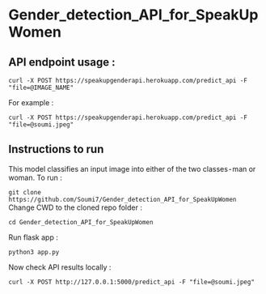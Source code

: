 # Gender_detection_API_for_SpeakUpWomen

## API endpoint usage :

```curl -X POST https://speakupgenderapi.herokuapp.com/predict_api -F "file=@IMAGE_NAME"```

For example :

```curl -X POST https://speakupgenderapi.herokuapp.com/predict_api -F "file=@soumi.jpeg"```

## Instructions to run

This model classifies an input image into either of the two classes - man or woman. To run :

```git clone https://github.com/Soumi7/Gender_detection_API_for_SpeakUpWomen```
 Change CWD to the cloned repo folder :
 
 ```cd Gender_detection_API_for_SpeakUpWomen```
 
 Run flask app :
 
 ```python3 app.py```
 
 Now check API results locally :
 
 ```curl -X POST http://127.0.0.1:5000/predict_api -F "file=@soumi.jpeg"```

 
 
